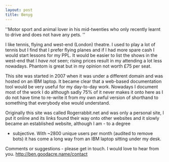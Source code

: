 ```yaml
---
layout: post 
title: Benyg
---
```


\'\'Motor sport and animal lover in his mid-twenties who only recently
learnt to drive and does not have any pets. \'\'

I like tennis, flying and west-end (London) theatre. I used to play a
lot of tennis but I find that I prefer flying planes and if I had more
spare cash I would start lessons for my PPL. It would be easier to list
the shows in the west-end that I *have not* seen; rising prices result
in my attending a lot less nowadays. Phantom is great but in my opinion
not worth £75 per seat.

This site was started in 2007 when it was under a different domain and
was hosted on an IBM laptop. It became clear that a web-based
documentation tool would be very useful for my day-to-day work. Nowadays
I document most of the work I do although sadly 75% of it never makes it
onto here as I do not have time to re-write it from my own awful version
of shorthand to something that everybody else would understand.

Originally this site was called Rogerrabbit.net and was only a personal
site, I put it online and its links found their way onto other websites
and it slowly became an established website, although I am - to a degree
- subjective. With \~2800 unique users per month (audited to remove
bots) it has come a long way from an IBM laptop sitting under my desk.

Comments or suggestions - please get in touch. I would love to hear from
you. <http://ben.goodacre.name/contact>
